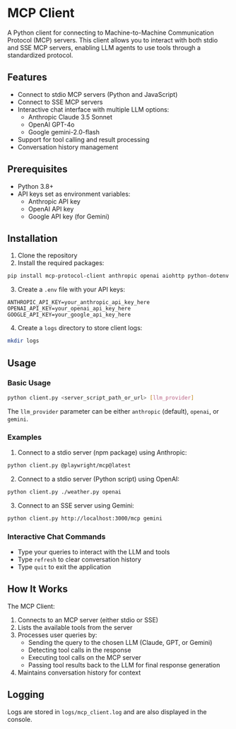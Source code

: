 # MCP Client

A Python client for connecting to Machine-to-Machine Communication Protocol (MCP) servers. This client allows you to interact with both stdio and SSE MCP servers, enabling LLM agents to use tools through a standardized protocol.

## Features

- Connect to stdio MCP servers (Python and JavaScript)
- Connect to SSE MCP servers
- Interactive chat interface with multiple LLM options:
  - Anthropic Claude 3.5 Sonnet
  - OpenAI GPT-4o
  - Google gemini-2.0-flash
- Support for tool calling and result processing
- Conversation history management

## Prerequisites

- Python 3.8+
- API keys set as environment variables:
  - Anthropic API key
  - OpenAI API key
  - Google API key (for Gemini)

## Installation

1. Clone the repository
2. Install the required packages:

```bash
pip install mcp-protocol-client anthropic openai aiohttp python-dotenv google-genai
```

3. Create a `.env` file with your API keys:

```
ANTHROPIC_API_KEY=your_anthropic_api_key_here
OPENAI_API_KEY=your_openai_api_key_here
GOOGLE_API_KEY=your_google_api_key_here
```

4. Create a `logs` directory to store client logs:

```bash
mkdir logs
```

## Usage

### Basic Usage

```bash
python client.py <server_script_path_or_url> [llm_provider]
```

The `llm_provider` parameter can be either `anthropic` (default), `openai`, or `gemini`.

### Examples

1. Connect to a stdio server (npm package) using Anthropic:

```bash
python client.py @playwright/mcp@latest
```

2. Connect to a stdio server (Python script) using OpenAI:

```bash
python client.py ./weather.py openai
```

3. Connect to an SSE server using Gemini:

```bash
python client.py http://localhost:3000/mcp gemini
```

### Interactive Chat Commands

- Type your queries to interact with the LLM and tools
- Type `refresh` to clear conversation history
- Type `quit` to exit the application

## How It Works

The MCP Client:
1. Connects to an MCP server (either stdio or SSE)
2. Lists the available tools from the server
3. Processes user queries by:
   - Sending the query to the chosen LLM (Claude, GPT, or Gemini)
   - Detecting tool calls in the response
   - Executing tool calls on the MCP server
   - Passing tool results back to the LLM for final response generation
4. Maintains conversation history for context

## Logging

Logs are stored in `logs/mcp_client.log` and are also displayed in the console.
